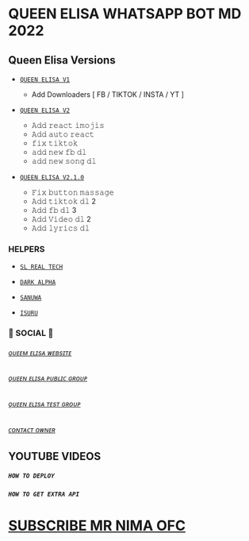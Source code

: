 # QUEEN ELISA WHATSAPP BOT MD 2022

## Queen Elisa Versions 

+ [`QUEEN ELISA V1`]()
   
   + Add Downloaders [ FB / TIKTOK / INSTA / YT ]
+ [`QUEEN ELISA V2`]()
   + 𝙰𝚍𝚍 𝚛𝚎𝚊𝚌𝚝 𝚒𝚖𝚘𝚓𝚒𝚜
   + 𝙰𝚍𝚍 𝚊𝚞𝚝𝚘 𝚛𝚎𝚊𝚌𝚝
   + 𝚏𝚒𝚡 𝚝𝚒𝚔𝚝𝚘𝚔 
   + 𝚊𝚍𝚍 𝚗𝚎𝚠 𝚏𝚋 𝚍𝚕
   + 𝚊𝚍𝚍 𝚗𝚎𝚠 𝚜𝚘𝚗𝚐 𝚍𝚕
+ [`QUEEN ELISA V2.1.0`]()
  + 𝙵𝚒𝚡 𝚋𝚞𝚝𝚝𝚘𝚗 𝚖𝚊𝚜𝚜𝚊𝚐𝚎
  + 𝙰𝚍𝚍 𝚝𝚒𝚔𝚝𝚘𝚔 𝚍𝚕 2
  + 𝙰𝚍𝚍 𝚏𝚋 𝚍𝚕 3
  + 𝙰𝚍𝚍 𝚅𝚒𝚍𝚎𝚘 𝚍𝚕 2
  + 𝙰𝚍𝚍 𝚕𝚢𝚛𝚒𝚌𝚜 𝚍𝚕


### HELPERS 

 + [`SL REAL TECH`]()
 
 + [`DARK ALPHA`]()
  
 + [`SANUWA`]()
  
  + [`ISURU`]()

### 👸 SOCIAL 👸
  
###### [ǫᴜᴇᴇᴍ ᴇʟɪsᴀ ᴡᴇʙsɪᴛᴇ]()
###### [ǫᴜᴇᴇɴ ᴇʟɪsᴀ ᴘᴜʙʟɪᴄ ɢʀᴏᴜᴘ]()
###### [ǫᴜᴇᴇɴ ᴇʟɪsᴀ ᴛᴇsᴛ ɢʀᴏᴜᴘ]()
###### [ᴄᴏɴᴛᴀᴄᴛ ᴏᴡɴᴇʀ]()


## YOUTUBE VIDEOS


##### `HOW TO DEPLOY`

##### `HOW TO GET EXTRA API`
  
 
 # [SUBSCRIBE MR NIMA OFC](https://youtube.com/c/NIMAOFC)
